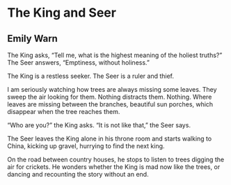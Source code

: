 # The King and Seer
## Emily Warn
The King asks, “Tell me, what is the highest meaning of the holiest truths?”
The Seer answers, “Emptiness, without holiness.”

The King is a restless seeker.
The Seer is a ruler and thief.

I am seriously watching how trees are always missing some leaves.
They sweep the air looking for them. Nothing distracts them. Nothing.
Where leaves are missing between the branches, beautiful sun porches,
which disappear when the tree reaches them.

“Who are you?” the King asks.
“It is not like that,” the Seer says.

The Seer leaves the King alone in his throne room
and starts walking to China, kicking up gravel,
hurrying to find the next king.

On the road between country houses,
he stops to listen to trees digging the air for crickets.
He wonders whether the King is mad now like the trees,
or dancing and recounting the story without an end.